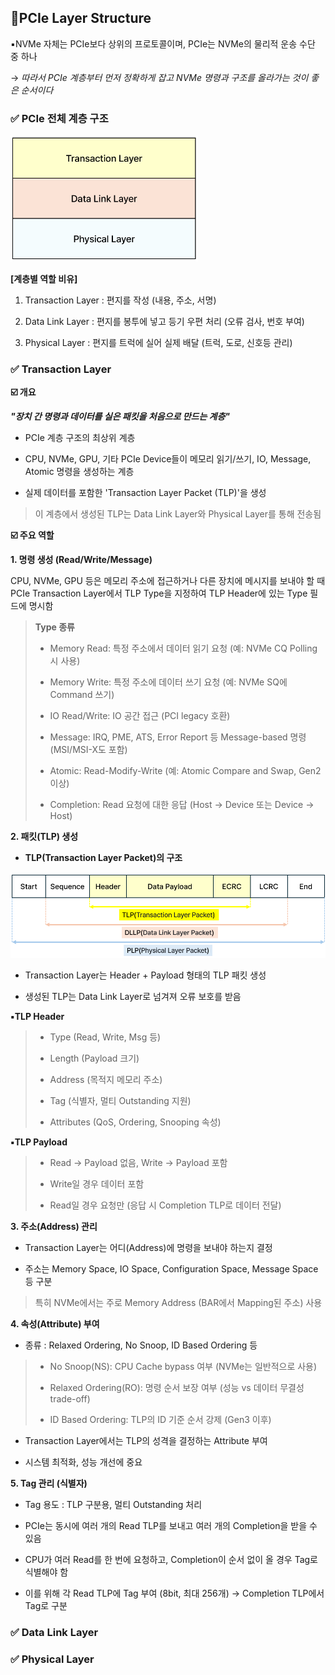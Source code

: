 ## 🌈PCIe Layer Structure

▪️NVMe 자체는 PCIe보다 상위의 프로토콜이며, PCIe는 NVMe의 물리적 운송 수단 중 하나

→ *따라서 PCIe 계층부터 먼저 정확하게 잡고 NVMe 명령과 구조를 올라가는 것이 좋은 순서이다*

### ✅ PCIe 전체 계층 구조

<img src="assets/PCIe Layer.png" width="300"/>

**[계층별 역할 비유]**

1. Transaction Layer : 편지를 작성 (내용, 주소, 서명)

2. Data Link Layer : 편지를 봉투에 넣고 등기 우편 처리 (오류 검사, 번호 부여)

3. Physical Layer : 편지를 트럭에 실어 실제 배달 (트럭, 도로, 신호등 관리)

### ✅ Transaction Layer

**☑️ 개요**

***"장치 간 명령과 데이터를 실은 패킷을 처음으로 만드는 계층"***

- PCIe 계층 구조의 최상위 계층

- CPU, NVMe, GPU, 기타 PCIe Device들이 메모리 읽기/쓰기, IO, Message, Atomic 명령을 생성하는 계층

- 실제 데이터를 포함한 'Transaction Layer Packet (TLP)'을 생성

> 이 계층에서 생성된 TLP는 Data Link Layer와 Physical Layer를 통해 전송됨

**☑️ 주요 역할**

**1. 명령 생성 (Read/Write/Message)**

CPU, NVMe, GPU 등은 메모리 주소에 접근하거나 다른 장치에 메시지를 보내야 할 때 PCIe Transaction Layer에서 TLP Type을 지정하여 TLP Header에 있는 Type 필드에 명시함

> **Type 종류**
> 
> - Memory Read: 특정 주소에서 데이터 읽기 요청 (예: NVMe CQ Polling 시 사용)
>
> - Memory Write: 특정 주소에 데이터 쓰기 요청 (예: NVMe SQ에 Command 쓰기)
>
> - IO Read/Write: IO 공간 접근 (PCI legacy 호환)
>
> - Message: IRQ, PME, ATS, Error Report 등 Message-based 명령 (MSI/MSI-X도 포함)
>
> - Atomic: Read-Modify-Write (예: Atomic Compare and Swap, Gen2 이상)
>
> - Completion: Read 요청에 대한 응답 (Host → Device 또는 Device → Host)

**2. 패킷(TLP) 생성**

- **TLP(Transaction Layer Packet)의 구조**

<img src="assets/TLP.png" width="650"/>

- Transaction Layer는 Header + Payload 형태의 TLP 패킷 생성

- 생성된 TLP는 Data Link Layer로 넘겨져 오류 보호를 받음

**▪️TLP Header**

> - Type (Read, Write, Msg 등)
>
> - Length (Payload 크기)
>
> - Address (목적지 메모리 주소)
>
> - Tag (식별자, 멀티 Outstanding 지원)
>
> - Attributes (QoS, Ordering, Snooping 속성)

**▪️TLP Payload**

> - Read → Payload 없음, Write → Payload 포함
>
> - Write일 경우 데이터 포함
>
> - Read일 경우 요청만 (응답 시 Completion TLP로 데이터 전달)

**3. 주소(Address) 관리** 

- Transaction Layer는 어디(Address)에 명령을 보내야 하는지 결정

- 주소는 Memory Space, IO Space, Configuration Space, Message Space 등 구분

> 특히 NVMe에서는 주로 Memory Address (BAR에서 Mapping된 주소) 사용

**4. 속성(Attribute) 부여**

- 종류 : Relaxed Ordering, No Snoop, ID Based Ordering 등

> - No Snoop(NS): CPU Cache bypass 여부 (NVMe는 일반적으로 사용)
>
> - Relaxed Ordering(RO): 명령 순서 보장 여부 (성능 vs 데이터 무결성 trade-off)
>
> - ID Based Ordering: TLP의 ID 기준 순서 강제 (Gen3 이후)

- Transaction Layer에서는 TLP의 성격을 결정하는 Attribute 부여

- 시스템 최적화, 성능 개선에 중요

**5. Tag 관리 (식별자)**

- Tag 용도 : TLP 구분용, 멀티 Outstanding 처리 

- PCIe는 동시에 여러 개의 Read TLP를 보내고 여러 개의 Completion을 받을 수 있음

- CPU가 여러 Read를 한 번에 요청하고, Completion이 순서 없이 올 경우 Tag로 식별해야 함

- 이를 위해 각 Read TLP에 Tag 부여 (8bit, 최대 256개) → Completion TLP에서 Tag로 구분

### ✅  Data Link Layer

### ✅  Physical Layer
